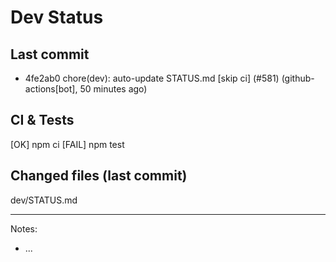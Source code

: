 # Dev Status

## Last commit
- 4fe2ab0 chore(dev): auto-update STATUS.md [skip ci] (#581) (github-actions[bot], 50 minutes ago)
## CI & Tests
[OK] npm ci
[FAIL] npm test

## Changed files (last commit)
dev/STATUS.md

---
Notes:
- ...
